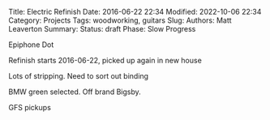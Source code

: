 Title: Electric Refinish
Date: 2016-06-22 22:34
Modified: 2022-10-06 22:34
Category: Projects
Tags: woodworking, guitars
Slug:
Authors: Matt Leaverton
Summary:
Status: draft
Phase: Slow Progress

Epiphone Dot

Refinish starts 2016-06-22, picked up again in new house

Lots of stripping. Need to sort out binding

BMW green selected. Off brand Bigsby.

GFS pickups
